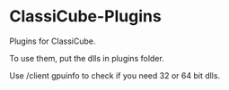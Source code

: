 # ClassiCube-Plugins

Plugins for ClassiCube. 

To use them, put the dlls in plugins folder.

Use /client gpuinfo to check if you need 32 or 64 bit dlls.